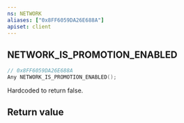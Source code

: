 ```yaml
---
ns: NETWORK
aliases: ["0x8FF6059DA26E688A"]
apiset: client
---
```

## NETWORK_IS_PROMOTION_ENABLED

```c
// 0x8FF6059DA26E688A
Any NETWORK_IS_PROMOTION_ENABLED();
```

Hardcoded to return false.


## Return value


